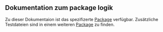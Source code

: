 ## Dokumentation zum package logik

Zu dieser Dokumentaion ist das spezifizerte [Package](https://github.com/Florian-Dt/propra16/tree/master/src/de/hhu/propra16/florian-dt/logik) verfügbar. Zusätzliche Testdateien sind in einem weiteren [Package](https://github.com/Florian-Dt/propra16/tree/master/src/de/hhu/propra16/florian-dt/test-logik) zu finden.
